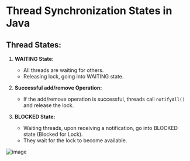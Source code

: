 
# Thread Synchronization States in Java

## Thread States:

1. **WAITING State:**
   - All threads are waiting for others.
   - Releasing lock, going into WAITING state.

2. **Successful add/remove Operation:**
   - If the add/remove operation is successful, threads call `notifyAll()` and release the lock.

3. **BLOCKED State:**
   - Waiting threads, upon receiving a notification, go into BLOCKED state (Blocked for Lock).
   - They wait for the lock to become available.

![image](https://github.com/pushpak-256/MultiThreading-Tutorial/assets/70573212/fcf02bb1-98b5-4651-ac57-f138c802d95b)
